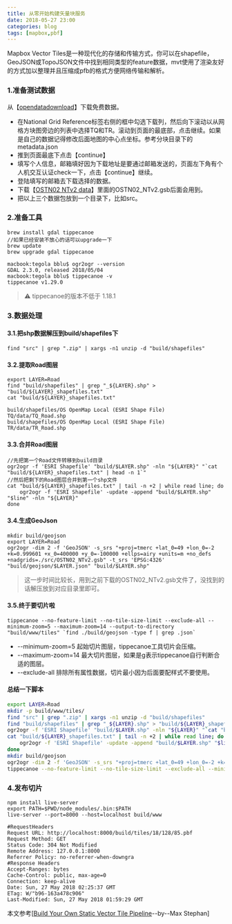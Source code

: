 ```yaml
---
title: 从零开始构建矢量块服务
date: 2018-05-27 23:00
categories: blog
tags: [mapbox,pbf]
---
```



Mapbox Vector Tiles是一种现代化的存储和传输方式，你可以在shapefile，GeoJSON或TopoJSON文件中找到相同类型的feature数据，mvt使用了渲染友好的方式加以整理并且压缩成pfb的格式方便网络传输和解析。


### 1.准备测试数据

从【[opendatadownload](https://www.ordnancesurvey.co.uk/opendatadownload/products.html#OPMPLC)】下载免费数据。

- 在National Grid Reference标签右侧的框中勾选下载列，然后向下滚动以从网格方块图旁边的列表中选择TQ和TR。滚动到页面的最底部，点击继续。如果是自己的数据记得修改后面地图的中心点坐标。参考分块目录下的metadata.json
- 推到页面最底下点击【continue】
- 填写个人信息，邮箱填好因为下载地址是要通过邮箱发送的，页面左下角有个人机交互认证check一下，点击【continue】继续。
- 登陆填写的邮箱去下载选择的数据。
- 下载【[OSTN02 NTv2 data](https://www.ordnancesurvey.co.uk/docs/gps/ostn02-ntv2-data.zip)】里面的OSTN02_NTv2.gsb后面会用到。
- 把以上三个数据包放到一个目录下，比如src。

### 2.准备工具

    brew install gdal tippecanoe
    //如果已经安装不放心的话可以upgrade一下
    brew update
    brew upgrade gdal tippecanoe

    macbook:tegola bblu$ ogr2ogr --version
    GDAL 2.3.0, released 2018/05/04
    macbook:tegola bblu$ tippecanoe -v
    tippecanoe v1.29.0
    
> ⚠️ tippecanoe的版本不低于 1.18.1

### 3.数据处理

#### 3.1.把shp数据解压到build/shapefiles下

    find "src" | grep ".zip" | xargs -n1 unzip -d "build/shapefiles"

#### 3.2.提取Road图层

    export LAYER=Road
    find "build/shapefiles" | grep "_${LAYER}.shp" > "build/${LAYER}_shapefiles.txt"
    cat "build/${LAYER}_shapefiles.txt"
    
    build/shapefiles/OS OpenMap Local (ESRI Shape File) TQ/data/TQ_Road.shp
    build/shapefiles/OS OpenMap Local (ESRI Shape File) TR/data/TR_Road.shp
#### 3.3.合并Road图层
    //先把第一个Road文件转移到build目录
    ogr2ogr -f 'ESRI Shapefile' "build/$LAYER.shp" -nln "${LAYER}" "`cat "build/${LAYER}_shapefiles.txt" | head -n 1`"
    //然后把剩下的Road图层合并到第一个shp文件
    cat "build/${LAYER}_shapefiles.txt" | tail -n +2 | while read line; do
        ogr2ogr -f 'ESRI Shapefile' -update -append "build/$LAYER.shp" "$line" -nln "${LAYER}"
    done
#### 3.4.生成GeoJson

    mkdir build/geojson
    export LAYER=Road
    ogr2ogr -dim 2 -f 'GeoJSON' -s_srs "+proj=tmerc +lat_0=49 +lon_0=-2 +k=0.999601 +x_0=400000 +y_0=-100000 +ellps=airy +units=m +no_defs +nadgrids=./src/OSTN02_NTv2.gsb" -t_srs 'EPSG:4326' "build/geojson/$LAYER.json" "build/$LAYER.shp"

> 这一步时间比较长，用到之前下载的OSTN02_NTv2.gsb文件了，没找到的话解压放到对应目录里即可。

#### 3.5.终于要切片啦

    tippecanoe --no-feature-limit --no-tile-size-limit --exclude-all --minimum-zoom=5 --maximum-zoom=14 --output-to-directory "build/www/tiles" `find ./build/geojson -type f | grep .json`

- --minimum-zoom=5 起始切片图层，tippecanoe工具切片会压缩。
- --maximum-zoom=14 最大切片图层，如果是g表示tippecanoe自行判断合适的图层。
- --exclude-all 排除所有属性数据，切片最小因为后面要配样式不要使用。

#### 总结一下脚本
```sh
export LAYER=Road
mkdir -p build/www/tiles/
find "src" | grep ".zip" | xargs -n1 unzip -d "build/shapefiles"
find "build/shapefiles" | grep "_${LAYER}.shp" > "build/${LAYER}_shapefiles.txt"
ogr2ogr -f 'ESRI Shapefile' "build/$LAYER.shp" -nln "${LAYER}" "`cat "build/${LAYER}_shapefiles.txt" | head -n 1`"
cat "build/${LAYER}_shapefiles.txt" | tail -n +2 | while read line; do
    ogr2ogr -f 'ESRI Shapefile' -update -append "build/$LAYER.shp" "$line" -nln "${LAYER}"
done
mkdir build/geojson
ogr2ogr -dim 2 -f 'GeoJSON' -s_srs "+proj=tmerc +lat_0=49 +lon_0=-2 +k=0.999601 +x_0=400000 +y_0=-100000 +ellps=airy +units=m +no_defs +nadgrids=./src/OSTN02_NTv2.gsb" -t_srs 'EPSG:4326' "build/geojson/$LAYER.json" "build/$LAYER.shp"
tippecanoe --no-feature-limit --no-tile-size-limit --exclude-all --minimum-zoom=5 --maximum-zoom=g --output-to-directory "build/www/tiles" `find ./build/geojson -type f | grep .json`
```

### 4.发布切片

    npm install live-server
    export PATH=$PWD/node_modules/.bin:$PATH
    live-server --port=8000 --host=localhost build/www
    
```
#RequestHeaders
Request URL: http://localhost:8000/build/tiles/18/128/85.pbf
Request Method: GET
Status Code: 304 Not Modified
Remote Address: 127.0.0.1:8000
Referrer Policy: no-referrer-when-downgra
#Response Headers
Accept-Ranges: bytes
Cache-Control: public, max-age=0
Connection: keep-alive
Date: Sun, 27 May 2018 02:25:37 GMT
ETag: W/"b96-163a478c906"
Last-Modified: Sun, 27 May 2018 01:59:29 GMT
```

本文参考[[Build Your Own Static Vector Tile Pipeline](https://geovation.github.io/build-your-own-static-vector-tile-pipeline)--by--Max Stephan]
